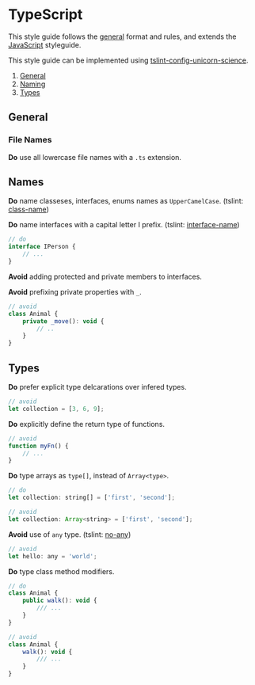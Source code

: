 # TypeScript
This style guide follows the [general](./general.md) format and rules, and extends the
[JavaScript](./javascript.md) styleguide.

This style guide can be implemented using [tslint-config-unicorn-science](https://github.com/justinlettau/tslint-config-unicorn-science).

1. [General](#general)
2. [Naming](#names)
2. [Types](#types)

## General

### File Names

**Do** use all lowercase file names with a `.ts` extension.

## Names

**Do** name classeses, interfaces, enums names as `UpperCamelCase`.
(tslint: [class-name](https://palantir.github.io/tslint/rules/class-name/))

**Do** name interfaces with a capital letter I prefix.
(tslint: [interface-name](https://palantir.github.io/tslint/rules/interface-name/))

```js
// do
interface IPerson {
    // ...
}
```

**Avoid** adding protected and private members to interfaces.

**Avoid** prefixing private properties with `_`.

```js
// avoid
class Animal {
    private _move(): void {
        // ..
    }
}
```

## Types

**Do** prefer explicit type delcarations over infered types.

```js
// avoid
let collection = [3, 6, 9];
```

**Do** explicitly define the return type of functions.

```js
// avoid
function myFn() {
    // ...
}
```

**Do** type arrays as `type[]`, instead of `Array<type>`.

```js
// do
let collection: string[] = ['first', 'second'];
```

```js
// avoid
let collection: Array<string> = ['first', 'second'];
```

**Avoid** use of `any` type.
(tslint: [no-any](https://palantir.github.io/tslint/rules/no-any/))

```js
// avoid
let hello: any = 'world';
```

**Do** type class method modifiers.

```js
// do
class Animal {
    public walk(): void {
        /// ...
    }
}
```

```js
// avoid
class Animal {
    walk(): void {
        /// ...
    }
}
```
